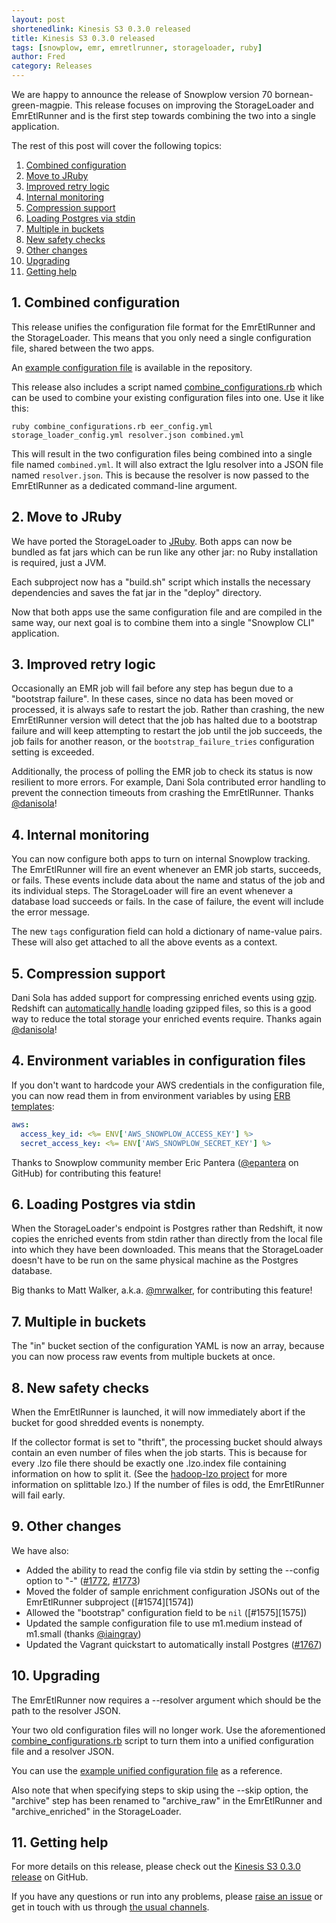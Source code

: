 ```yaml
---
layout: post
shortenedlink: Kinesis S3 0.3.0 released
title: Kinesis S3 0.3.0 released
tags: [snowplow, emr, emretlrunner, storageloader, ruby]
author: Fred
category: Releases
---
```


We are happy to announce the release of Snowplow version 70 bornean-green-magpie. This release focuses on improving the StorageLoader and EmrEtlRunner and is the first step towards combining the two into a single application.

The rest of this post will cover the following topics:

1. [Combined configuration](/blog/2015/xx/xx/snowplow-r70-bornean-green-magpie-released#combinedConfiguration)
2. [Move to JRuby](/blog/2015/xx/xx/snowplow-r70-bornean-green-magpie-released#jruby)
3. [Improved retry logic](/blog/2015/xx/xx/snowplow-r70-bornean-green-magpie-released#retries)
4. [Internal monitoring](/blog/2015/xx/xx/snowplow-r70-bornean-green-magpie-released#monitoring)
5. [Compression support](/blog/2015/xx/xx/snowplow-r70-bornean-green-magpie-released#compression)
6. [Loading Postgres via stdin](/blog/2015/xx/xx/snowplow-r70-bornean-green-magpie-released#postgresStdin)
7. [Multiple in buckets](/blog/2015/xx/xx/snowplow-r70-bornean-green-magpie-released#multipleInBuckets)
8. [New safety checks](/blog/2015/xx/xx/snowplow-r70-bornean-green-magpie-released#safetyChecks)
9. [Other changes](/blog/2015/xx/xx/snowplow-r70-bornean-green-magpie-released#other-changes)
10. [Upgrading](/blog/2015/xx/xx/snowplow-r70-bornean-green-magpie-released#upgrading)
11. [Getting help](/blog/2015/xx/xx/snowplow-r70-bornean-green-magpie-released#help)

<!--more-->

<h2 id="combinedConfiguration">1. Combined configuration</h2>

This release unifies the configuration file format for the EmrEtlRunner and the StorageLoader. This means that you only need a single configuration file, shared between the two apps.

An [example configuration file][example-config] is available in the repository.

This release also includes a script named [combine_configurations.rb][combine_configurations] which can be used to combine your existing configuration files into one. Use it like this:

```
ruby combine_configurations.rb eer_config.yml storage_loader_config.yml resolver.json combined.yml
```

This will result in the two configuration files being combined into a single file named `combined.yml`. It will also extract the Iglu resolver into a JSON file named `resolver.json`. This is because the resolver is now passed to the EmrEtlRunner as a dedicated command-line argument.

<h2 id="jruby">2. Move to JRuby</h2>

We have ported the StorageLoader to [JRuby][jruby]. Both apps can now be bundled as fat jars which can be run like any other jar: no Ruby installation is required, just a JVM.

Each subproject now has a "build.sh" script which installs the necessary dependencies and saves the fat jar in the "deploy" directory.

Now that both apps use the same configuration file and are compiled in the same way, our next goal is to combine them into a single "Snowplow CLI" application.

<h2 id="retries">3. Improved retry logic</h2>

Occasionally an EMR job will fail before any step has begun due to a "bootstrap failure". In these cases, since no data has been moved or processed, it is always safe to restart the job. Rather than crashing, the new EmrEtlRunner version will detect that the job has halted due to a bootstrap failure and will keep attempting to restart the job until the job succeeds, the job fails for another reason, or the `bootstrap_failure_tries` configuration setting is exceeded.

Additionally, the process of polling the EMR job to check its status is now resilient to more errors. For example, Dani Sola contributed error handling to prevent the connection timeouts from crashing the EmrEtlRunner. Thanks [@danisola][danisola]!

<h2 id="monitoring">4. Internal monitoring</h2>

You can now configure both apps to turn on internal Snowplow tracking. The EmrEtlRunner will fire an event whenever an EMR job starts, succeeds, or fails. These events include data about the name and status of the job and its individual steps. The StorageLoader will fire an event whenever a database load succeeds or fails. In the case of failure, the event will include the error message.

The new `tags` configuration field can hold a dictionary of name-value pairs. These will also get attached to all the above events as a context.

<h2 id="compression">5. Compression support</h2>

Dani Sola has added support for compressing enriched events using [gzip][gzip]. Redshift can [automatically handle][redshift-load-compressed] loading gzipped files, so this is a good way to reduce the total storage your enriched events require. Thanks again [@danisola][danisola]!

<h2 id="environmentVariables">4. Environment variables in configuration files</h2>

If you don't want to hardcode your AWS credentials in the configuration file, you can now read them in from environment variables by using [ERB templates][erb]:

```yml
aws:
  access_key_id: <%= ENV['AWS_SNOWPLOW_ACCESS_KEY'] %>
  secret_access_key: <%= ENV['AWS_SNOWPLOW_SECRET_KEY'] %>
```

Thanks to Snowplow community member Eric Pantera ([@epantera][epantera] on GitHub) for contributing this feature!

<h2 id="postgresStdin">6. Loading Postgres via stdin</h2>

When the StorageLoader's endpoint is Postgres rather than Redshift, it now copies the enriched events from stdin rather than directly from the local file into which they have been downloaded. This means that the StorageLoader doesn't have to be run on the same physical machine as the Postgres database.

Big thanks to Matt Walker, a.k.a. [@mrwalker][mrwalker], for contributing this feature!

<h2 id="multipleInBuckets">7. Multiple in buckets</h2>

The "in" bucket section of the configuration YAML is now an array, because you can now process raw events from multiple buckets at once.

<h2 id="safetyChecks">8. New safety checks</h2>

When the EmrEtlRunner is launched, it will now immediately abort if the bucket for good shredded events is nonempty.

If the collector format is set to "thrift", the processing bucket should always contain an even number of files when the job starts. This is because for every .lzo file there should be exactly one .lzo.index file containing information on how to split it. (See the [hadoop-lzo project][hadoop-lzo] for more information on splittable lzo.) If the number of files is odd, the EmrEtlRunner will fail early.

<h2 id="other">9. Other changes</h2>

We have also:

* Added the ability to read the config file via stdin by setting the --config option to "-" ([#1772][1772], [#1773][1773])
* Moved the folder of sample enrichment configuration JSONs out of the EmrEtlRunner subproject ([#1574][1574])
* Allowed the "bootstrap" configuration field to be `nil` ([#1575][1575])
* Updated the sample configuration file to use m1.medium instead of m1.small (thanks [@iaingray][iaingray])
* Updated the Vagrant quickstart to automatically install Postgres ([#1767][1767])

<h2 id="upgrading">10. Upgrading</h2>

The EmrEtlRunner now requires a --resolver argument which should be the path to the resolver JSON.

Your two old configuration files will no longer work. Use the aforementioned [combine_configurations.rb][combine_configurations] script to turn them into a unified configuration file and a resolver JSON.

You can use the [example unified configuration file][example-config] as a reference.

Also note that when specifying steps to skip using the --skip option, the "archive" step has been renamed to "archive_raw" in the EmrEtlRunner and "archive_enriched" in the StorageLoader.

<h2 id="help">11. Getting help</h2>

For more details on this release, please check out the [Kinesis S3 0.3.0 release][0.3.0-release] on GitHub. 

If you have any questions or run into any problems, please [raise an issue][issues] or get in touch with us through [the usual channels][talk-to-us].

[example-config]: https://github.com/snowplow/snowplow/blob/master/3-enrich/emr-etl-runner/config/config.yml.sample
[issues]: https://github.com/snowplow/kinesis-s3/issues
[talk-to-us]: https://github.com/snowplow/kinesis-s3/wiki/Talk-to-us
[0.3.0-release]: https://github.com/snowplow/kinesis-s3/releases/tag/0.3.0
[combine_configurations]: https://github.com/snowplow/snowplow/blob/master/3-enrich/emr-etl-runner/config/combine_configurations.rb
[jruby]: http://jruby.org/
[epantera]: https://github.com/epantera
[danisola]: https://github.com/danisola
[mrwalker]: https://github.com/mrwalker
[iaingray]: https://github.com/iaingray
[erb]: http://ruby-doc.org/stdlib-2.2.2/libdoc/erb/rdoc/ERB.html
[gzip]: http://www.gzip.org/
[lzo]: http://docs.aws.amazon.com/redshift/latest/dg/lzo-encoding.html
[redshift-load-compressed]: http://docs.aws.amazon.com/redshift/latest/dg/t_loading-gzip-compressed-data-files-from-S3.html
[hadoop-lzo]: https://github.com/twitter/hadoop-lzo

[1767]: https://github.com/snowplow/snowplow/issues/1767
[1772]: https://github.com/snowplow/snowplow/issues/1772
[1773]: https://github.com/snowplow/snowplow/issues/1773
